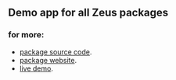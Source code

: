 ## Demo app for all Zeus packages

### for more:

- [package source code](https://github.com/lara-zeus/wind).
- [package website](https://wind.larazeus.com).
- [live demo](https://larazeus.com/wind).

